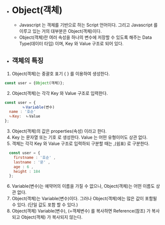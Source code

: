 - # Object(객체)
    
  - Javascript 는 객체를 기반으로 하는 Script 언어이다. 그리고 Javascript 를 이루고 있는 거의 대부분은 Object(객체)이다.
  - Object(객체)란 여러 속성을 하나의 변수에 저장할 수 있도록 해주는 Data Type(데이터 타입) 이며, Key 와 Value 구조로 되어 있다.
   
- ## 객체의 특징
   
1. Object(객체)는 중괄호 표기 { } 를 이용하여 생성한다.
  ```javascript
  const user = {Object(객체)};
  ```
2. Object(객체)는 각각 Key 와 Value 구조로 입력한다. 
  ```javascript
  const user = {
          ㄴVariable(변수)
    name : '호순'
    ㄴKey:  ㄴValue
  };
  ```
3. Object(객체)의 값은 properties(속성) 이라고 한다.
4. Key 는 문자열 또는 기호 로 생성한다. Value 는 어떤 유형이어도 상관 없다.
5. 객체는 각각 Key 와 Value 구조로 입력하되 구분할 때는 ,(쉼표) 로 구분한다.
```javascript
  const user = {
    firstname : '호순' ,
    lastname : '문' ,
    age : 6 ,
    height : 184
  };
  ```
6. Variable(변수)는 예약어의 이름을 가질 수 없으나, Object(객체)는 어떤 이름도 상관 없다.
7. Object(객체)는 Variable(변수)이다. 그러나 Object(객체)에는 많은 값이 포함될 수 있다. (단일 값도 포함 할 수 있다.)
8. Object(객체) Variable(변수), (=객체변수) 를 복사하면 Reference(참조) 가 복사되고 Object(객체) 가 복사되지 않는다.
